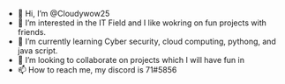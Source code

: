 - 👋 Hi, I’m @Cloudywow25
- 👀 I’m interested in the IT Field and I like wokring on fun projects with friends.
- 🌱 I’m currently learning Cyber security, cloud computing, pythong, and java script.
- 💞️ I’m looking to collaborate on projects which I will have fun in
- 📫 How to reach me, my discord is 71#5856

<!---
Cloudywow25/Cloudywow25 is a ✨ special ✨ repository because its `README.md` (this file) appears on your GitHub profile.
You can click the Preview link to take a look at your changes.
--->
